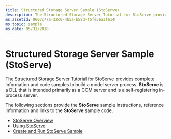 ```yaml
---
title: Structured Storage Server Sample (StoServe)
description: The Structured Storage Server Tutorial for StoServe provides complete information and code samples to build a model server process.
ms.assetid: 0607c77a-32c0-4b5a-b58d-f5fe56a3f614
ms.topic: sample
ms.date: 05/31/2018
---
```


# Structured Storage Server Sample (StoServe)

The Structured Storage Server Tutorial for StoServe provides complete information and code samples to build a model server process. **StoServe** is a DLL that is intended primarily as a COM server and is a self-registering in-process server.

The following sections provide the **StoServe** sample instructions, reference information and links to the **StoServe** sample code.

-   [StoServe Overview](stoserve-overview.md)
-   [Using StoServe](using-stoserve.md)
-   [Create and Run StoServe Sample](create-and-run-stoserve-sample.md)

 

 




